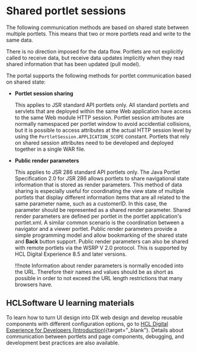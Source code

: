 # Shared portlet sessions

The following communication methods are based on shared state between multiple portlets. This means that two or more portlets read and write to the same data.

There is no direction imposed for the data flow. Portlets are not explicitly called to receive data, but receive data updates implicitly when they read shared information that has been updated \(pull model\).

The portal supports the following methods for portlet communication based on shared state:

-   **Portlet session sharing**

    This applies to JSR standard API portlets only. All standard portlets and servlets that are deployed within the same Web application have access to the same Web module HTTP session. Portlet session attributes are normally namespaced per portlet window to avoid accidential collisions, but it is possible to access attributes at the actual HTTP session level by using the `PortletSession.APPLICATION_SCOPE` constant. Portlets that rely on shared session attributes need to be developed and deployed together in a single WAR file.

-   **Public render parameters**

    This applies to JSR 286 standard API portlets only. The Java Portlet Specification 2.0 for JSR 286 allows portlets to share navigational state information that is stored as render parameters. This method of data sharing is especially useful for coordinating the view state of multiple portlets that display different information items that are all related to the same parameter name, such as a customerID. In this case, the parameter should be represented as a shared render parameter. Shared render parameters are defined per portlet in the portlet application's portlet.xml. A similar common scenario is the coordination between a navigator and a viewer portlet. Public render parameters provide a simple programming model and allow bookmarking of the shared state and **Back** button support. Public render parameters can also be shared with remote portlets via the WSRP V 2.0 protocol. This is supported by HCL Digital Experience 8.5 and later versions.

    !!!note
        Information about render parameters is normally encoded into the URL. Therefore their names and values should be as short as possible in order to not exceed the URL length restrictions that many browsers have.

## HCLSoftware U learning materials

To learn how to turn UI design into DX web design and develop reusable components with different configuration options, go to [HCL Digital Experience for Developers (Introduction)](https://hclsoftwareu.hcltechsw.com/component/axs/?view=sso_config&id=3&forward=https%3A%2F%2Fhclsoftwareu.hcltechsw.com%2Fcourses%2Flesson%2F%3Fid%3D3461){target="_blank”}. Details about communication between portlets and page components, debugging, and development best practices are also available.
